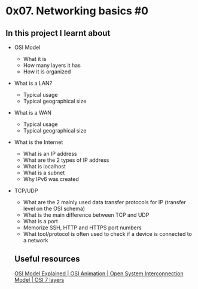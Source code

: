 # 0x07. Networking basics #0

## In this project I learnt about
- OSI Model
  - What it is
  - How many layers it has
  - How it is organized
- What is a LAN?
  - Typical usage
  - Typical geographical size
- What is a WAN
  - Typical usage
  - Typical geographical size
- What is the Internet
  - What is an IP address
  - What are the 2 types of IP address
  - What is localhost
  - What is a subnet
  - Why IPv6 was created
- TCP/UDP
  - What are the 2 mainly used data transfer protocols for IP (transfer level on the OSI schema)
  - What is the main difference between TCP and UDP
  - What is a port
  - Memorize SSH, HTTP and HTTPS port numbers
  - What tool/protocol is often used to check if a device is connected to a network

  ## Useful resources
  [OSI Model Explained | OSI Animation | Open System Interconnection Model | OSI 7 layers](https://www.youtube.com/watch?v=vv4y_uOneC0)
